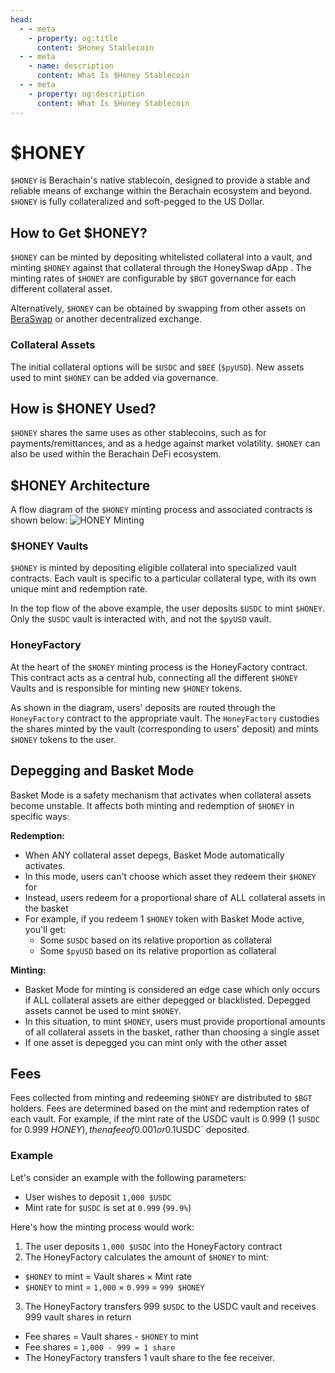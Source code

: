 ```yaml
---
head:
  - - meta
    - property: og:title
      content: $Honey Stablecoin
  - - meta
    - name: description
      content: What Is $Honey Stablecoin
  - - meta
    - property: og:description
      content: What Is $Honey Stablecoin
---
```


<script setup>
  import Token from '@berachain/ui/Token';
  import config from '@berachain/config/constants.json';
</script>

# $HONEY

<!-- <a target="_blank" :href="config.mainnet.dapps.berascan.url + '/address/' + config.contracts.honey.address">{{config.contracts.honey.address}}</a>-->

<ClientOnly>
  <Token title="$HONEY" image="/assets/HONEY.png" />
</ClientOnly>

`$HONEY` is Berachain's native stablecoin, designed to provide a stable and reliable means of exchange within the Berachain ecosystem and beyond. `$HONEY` is fully collateralized and soft-pegged to the US Dollar.

## How to Get $HONEY?

`$HONEY` can be minted by depositing whitelisted collateral into a vault, and minting `$HONEY` against that collateral through the <a :href="config.mainnet.dapps.honeySwap.url">HoneySwap dApp</a>
. The minting rates of `$HONEY` are configurable by `$BGT` governance for each different collateral asset.

Alternatively, `$HONEY` can be obtained by swapping from other assets on [BeraSwap](/learn/dapps/beraswap) or another decentralized exchange.

### Collateral Assets

The initial collateral options will be `$USDC` and `$BEE` (`$pyUSD`). New assets used to mint `$HONEY` can be added via governance.

## How is $HONEY Used?

`$HONEY` shares the same uses as other stablecoins, such as for payments/remittances, and as a hedge against market volatility. `$HONEY` can also be used within the Berachain DeFi ecosystem.

## $HONEY Architecture

A flow diagram of the `$HONEY` minting process and associated contracts is shown below:
![HONEY Minting](/assets/honey-minting.png)

### $HONEY Vaults

`$HONEY` is minted by depositing eligible collateral into specialized vault contracts. Each vault is specific to a particular collateral type, with its own unique mint and redemption rate.

In the top flow of the above example, the user deposits `$USDC` to mint `$HONEY`. Only the `$USDC` vault is interacted with, and not the `$pyUSD` vault.

### HoneyFactory

At the heart of the `$HONEY` minting process is the HoneyFactory contract. This contract acts as a central hub, connecting all the different `$HONEY` Vaults and is responsible for minting new `$HONEY` tokens.

As shown in the diagram, users' deposits are routed through the `HoneyFactory` contract to the appropriate vault. The `HoneyFactory` custodies the shares minted by the vault (corresponding to users' deposit) and mints `$HONEY` tokens to the user.

## Depegging and Basket Mode

Basket Mode is a safety mechanism that activates when collateral assets become unstable. It affects both minting and redemption of `$HONEY` in specific ways:

**Redemption:**

- When ANY collateral asset depegs, Basket Mode automatically activates.
- In this mode, users can't choose which asset they redeem their `$HONEY` for
- Instead, users redeem for a proportional share of ALL collateral assets in the basket
- For example, if you redeem 1 `$HONEY` token with Basket Mode active, you'll get:
  - Some `$USDC` based on its relative proportion as collateral
  - Some `$pyUSD` based on its relative proportion as collateral

**Minting:**

- Basket Mode for minting is considered an edge case which only occurs if ALL collateral assets are either depegged or blacklisted. Depegged assets cannot be used to mint `$HONEY`.
- In this situation, to mint `$HONEY`, users must provide proportional amounts of all collateral assets in the basket, rather than choosing a single asset
- If one asset is depegged you can mint only with the other asset

## Fees

Fees collected from minting and redeeming `$HONEY` are distributed to `$BGT` holders. Fees are determined based on the mint and redemption rates of each vault. For example, if the mint rate of the USDC vault is 0.999 (1 `$USDC` for 0.999 $HONEY), then a fee of 0.001 or 0.1% is collected for every `$USDC` deposited.

### Example

Let's consider an example with the following parameters:

- User wishes to deposit `1,000 $USDC`
- Mint rate for `$USDC` is set at `0.999` (`99.9%`)

Here's how the minting process would work:

1. The user deposits `1,000 $USDC` into the HoneyFactory contract
2. The HoneyFactory calculates the amount of `$HONEY` to mint:

- `$HONEY` to mint = Vault shares × Mint rate
- `$HONEY` to mint = `1,000` × `0.999` = `999 $HONEY`

3. The HoneyFactory transfers 999 `$USDC` to the USDC vault and receives 999 vault shares in return

- Fee shares = Vault shares - `$HONEY` to mint
- Fee shares = `1,000 - 999 = 1 share`
- The HoneyFactory transfers 1 vault share to the fee receiver.
